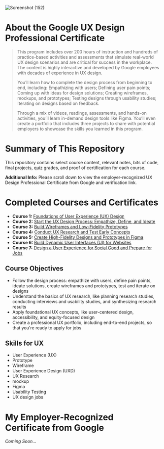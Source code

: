 ![Screenshot (152)](https://github.com/user-attachments/assets/4586ecce-3db4-4d7d-a438-3c9256b56307)
# About the Google UX Design Professional Certificate
> This program includes over 200 hours of instruction and hundreds of practice-based activities and assessments that simulate real-world UX design scenarios and are critical for success in the workplace. The content is highly interactive and developed by Google employees with decades of experience in UX design.
>
> You’ll learn how to complete the design process from beginning to end, including: Empathizing with users; Defining user pain points; Coming up with ideas for design solutions; Creating wireframes, mockups, and prototypes; Testing designs through usability studies; Iterating on designs based on feedback.
>
> Through a mix of videos, readings, assessments, and hands-on activities, you’ll learn in-demand design tools like Figma. You’ll even create a portfolio that includes three projects to share with potential employers to showcase the skills you learned in this program.
# Summary of This Repository
This repository contains select course content, relevant notes, bits of code, final projects, quiz grades, and proof of certification for each course.

**Additional Info:** Please scroll down to view the employer-recognized UX Design Professional Certificate from Google and verification link.
# Completed Courses and Certificates
- **Course 1:** [Foundations of User Experience (UX) Design](https://github.com/KailaniBailey/Google-UX-Design/tree/main/Course%201:%20Foundations%20of%20User%20Experience%20(UX)%20Design)
- **Course 2:** [Start the UX Design Process: Empathize, Define, and Ideate](https://github.com/KailaniBailey/Google-UX-Design/tree/main/Course%202:%20Start%20the%20UX%20Design%20Process:%20Empathize,%20Define,%20and%20Ideate)
- **Course 3:** [Build Wireframes and Low-Fidelity Prototypes](https://github.com/KailaniBailey/Google-UX-Design/tree/main/Course%203:%20Build%20Wireframes%20and%20Low-Fidelity%20Prototypes)
- **Course 4:** [Conduct UX Research and Test Early Concepts](https://github.com/KailaniBailey/Google-UX-Design/tree/main/Course%204:%20Conduct%20UX%20Research%20and%20Test%20Early%20Concepts)
- **Course 5:** [Create High-Fidelity Designs and Prototypes in Figma](https://github.com/KailaniBailey/Google-UX-Design/tree/main/Course%205:%20Create%20High-Fidelity%20Designs%20and%20Prototypes%20in%20Figma)
- **Course 6:** [Build Dynamic User Interfaces (UI) for Websites](https://github.com/KailaniBailey/Google-UX-Design/tree/main/Course%206%3A%20Build%20Dynamic%20User%20Interfaces%20(UI)%20for%20Websites)
- **Course 7:** [Design a User Experience for Social Good and Prepare for Jobs](https://github.com/KailaniBailey/Google-UX-Design/tree/main/Course%207:%20Design%20a%20User%20Experience%20for%20Social%20Good%20and%20Prepare%20for%20Jobs)
## Course Objectives
- Follow the design process: empathize with users, define pain points, ideate solutions, create wireframes and prototypes, test and iterate on designs
- Understand the basics of UX research, like planning research studies, conducting interviews and usability studies, and synthesizing research results
- Apply foundational UX concepts, like user-centered design, accessibility, and equity-focused design
- Create a professional UX portfolio, including end-to-end projects, so that you're ready to apply for jobs
## Skills for UX
- User Experience (UX)
- Prototype
- Wireframe
- User Experience Design (UXD)
- UX Research
- mockup
- Figma
- Usability Testing
- UX design jobs
# My Employer-Recognized Certificate from Google
*Coming Soon...*

